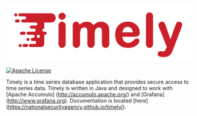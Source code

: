 ![Timely](timely-readme-logo.png)

[![Apache License][li]][ll]

Timely is a time series database application that provides secure access to time series data. Timely is written in Java and designed to work with [Apache Accumulo] (http://accumulo.apache.org/) and [Grafana] (http://www.grafana.org). Documentation is located [here] (https://nationalsecurityagency.github.io/timely/).

[li]: http://img.shields.io/badge/license-ASL-blue.svg
[ll]: https://www.apache.org/licenses/LICENSE-2.0

